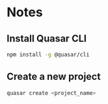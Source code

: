 # Notes
## Install Quasar CLI
```bash
npm install -g @quasar/cli
```

## Create a new project
```bash
quasar create <project_name>
```